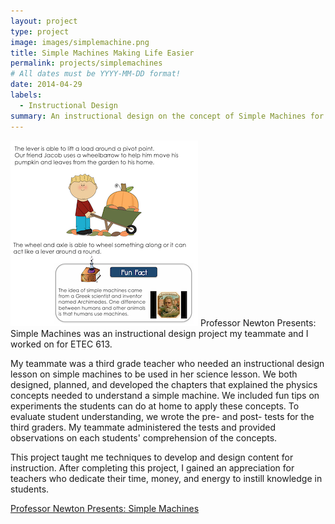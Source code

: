 ```yaml
---
layout: project
type: project
image: images/simplemachine.png
title: Simple Machines Making Life Easier
permalink: projects/simplemachines
# All dates must be YYYY-MM-DD format!
date: 2014-04-29
labels:
  - Instructional Design
summary: An instructional design on the concept of Simple Machines for ETEC 613 Dr. Fulford.
---
```

<img class="ui medium right floated rounded image" src="/images/wheel.png">
Professor Newton Presents: Simple Machines was an instructional design project my teammate and I worked on for ETEC 613. 

My teammate was a third grade teacher who needed an instructional design lesson on simple machines to be used in her science lesson. We both designed, planned, and developed the chapters that explained the physics concepts needed to understand a simple machine. We included fun tips on experiments the students can do at home to apply these concepts. To evaluate student understanding, we wrote the pre- and post- tests for the third graders. My teammate administered the tests and provided observations on each students' comprehension of the concepts.

This project taught me techniques to develop and design content for instruction. After completing this project, I gained an appreciation for teachers who dedicate their time, money, and energy to instill knowledge in students.

<a href="https://drive.google.com/file/d/1WTuDP50jFgKE95byIYawxRYtIBjYHY2w/view?usp=sharing">Professor Newton Presents: Simple Machines </a>
